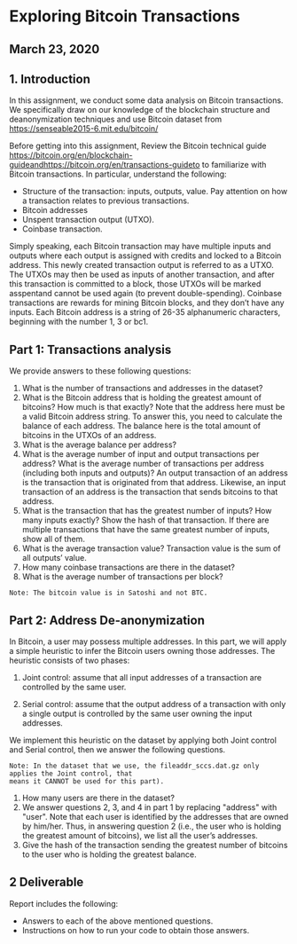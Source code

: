 # Exploring Bitcoin Transactions

## March 23, 2020

## 1. Introduction

In this assignment, we conduct some data analysis on Bitcoin transactions.
We specifically draw on our knowledge of the blockchain structure and deanonymization techniques and use Bitcoin dataset from https://senseable2015-6.mit.edu/bitcoin/

Before getting into this assignment, Review the Bitcoin technical
guide https://bitcoin.org/en/blockchain-guideandhttps://bitcoin.org/en/transactions-guideto to familiarize with Bitcoin transactions. In
particular, understand the following:

- Structure of the transaction: inputs, outputs, value. Pay attention on how
    a transaction relates to previous transactions.
- Bitcoin addresses
- Unspent transaction output (UTXO).
- Coinbase transaction.

Simply speaking, each Bitcoin transaction may have multiple inputs and outputs
where each output is assigned with credits and locked to a Bitcoin address. This
newly created transaction output is referred to as a UTXO. The UTXOs may
then be used as inputs of another transaction, and after this transaction is
committed to a block, those UTXOs will be marked asspentand cannot be
used again (to prevent double-spending). Coinbase transactions are rewards for
mining Bitcoin blocks, and they don’t have any inputs. Each Bitcoin address
is a string of 26-35 alphanumeric characters, beginning with the number 1, 3 or
bc1.


## Part 1: Transactions analysis

We provide answers to these following questions:

1. What is the number of transactions and addresses in the dataset?
2. What is the Bitcoin address that is holding the greatest amount of bitcoins? How much is that exactly? Note that the address here must be
    a valid Bitcoin address string. To answer this, you need to calculate the
    balance of each address. The balance here is the total amount of bitcoins
    in the UTXOs of an address.
3. What is the average balance per address?
4. What is the average number of input and output transactions per address?
    What is the average number of transactions per address (including both
    inputs and outputs)? An output transaction of an address is the transaction that is originated from that address. Likewise, an input transaction
    of an address is the transaction that sends bitcoins to that address.
5. What is the transaction that has the greatest number of inputs? How
    many inputs exactly? Show the hash of that transaction. If there are
    multiple transactions that have the same greatest number of inputs, show
    all of them.
6. What is the average transaction value? Transaction value is the sum of
    all outputs’ value.
7. How many coinbase transactions are there in the dataset?
8. What is the average number of transactions per block?

```
Note: The bitcoin value is in Satoshi and not BTC.
```

## Part 2: Address De-anonymization

In Bitcoin, a user may possess multiple addresses. In this part, we will apply a
simple heuristic to infer the Bitcoin users owning those addresses. The heuristic
consists of two phases:

1. Joint control: assume that all input addresses of a transaction are controlled by the same user.


2. Serial control: assume that the output address of a transaction with only
    a single output is controlled by the same user owning the input addresses.

We implement this heuristic on the dataset by applying both Joint control and
Serial control, then we answer the following questions. 
```
Note: In the dataset that we use, the fileaddr_sccs.dat.gz only applies the Joint control, that
means it CANNOT be used for this part).
```
1. How many users are there in the dataset?
2. We answer questions 2, 3, and 4 in part 1 by replacing "address" with "user".
    Note that each user is identified by the addresses that are owned by
    him/her. Thus, in answering question 2 (i.e., the user who is holding
    the greatest amount of bitcoins), we list all the user’s addresses.
3. Give the hash of the transaction sending the greatest number of bitcoins
    to the user who is holding the greatest balance.

## 2 Deliverable

Report includes the following:

- Answers to each of the above mentioned questions.
- Instructions on how to run your code to obtain those answers.
